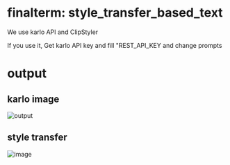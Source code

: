 # finalterm: style_transfer_based_text

We use karlo API and ClipStyler

If you use it, Get karlo API key and fill "REST_API_KEY and change prompts


# output
## karlo image
![output](https://github.com/user-attachments/assets/16e3715e-1add-46f7-93d8-b9476017e885)

## style transfer
![image](https://github.com/user-attachments/assets/062361db-4119-4950-bd30-29073a051180)
